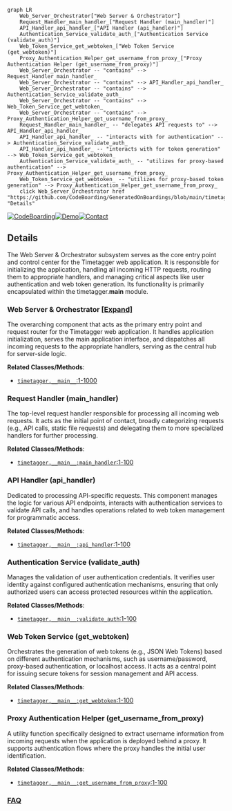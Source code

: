 ```mermaid
graph LR
    Web_Server_Orchestrator["Web Server & Orchestrator"]
    Request_Handler_main_handler_["Request Handler (main_handler)"]
    API_Handler_api_handler_["API Handler (api_handler)"]
    Authentication_Service_validate_auth_["Authentication Service (validate_auth)"]
    Web_Token_Service_get_webtoken_["Web Token Service (get_webtoken)"]
    Proxy_Authentication_Helper_get_username_from_proxy_["Proxy Authentication Helper (get_username_from_proxy)"]
    Web_Server_Orchestrator -- "contains" --> Request_Handler_main_handler_
    Web_Server_Orchestrator -- "contains" --> API_Handler_api_handler_
    Web_Server_Orchestrator -- "contains" --> Authentication_Service_validate_auth_
    Web_Server_Orchestrator -- "contains" --> Web_Token_Service_get_webtoken_
    Web_Server_Orchestrator -- "contains" --> Proxy_Authentication_Helper_get_username_from_proxy_
    Request_Handler_main_handler_ -- "delegates API requests to" --> API_Handler_api_handler_
    API_Handler_api_handler_ -- "interacts with for authentication" --> Authentication_Service_validate_auth_
    API_Handler_api_handler_ -- "interacts with for token generation" --> Web_Token_Service_get_webtoken_
    Authentication_Service_validate_auth_ -- "utilizes for proxy-based authentication" --> Proxy_Authentication_Helper_get_username_from_proxy_
    Web_Token_Service_get_webtoken_ -- "utilizes for proxy-based token generation" --> Proxy_Authentication_Helper_get_username_from_proxy_
    click Web_Server_Orchestrator href "https://github.com/CodeBoarding/GeneratedOnBoardings/blob/main/timetagger/Web_Server_Orchestrator.md" "Details"
```

[![CodeBoarding](https://img.shields.io/badge/Generated%20by-CodeBoarding-9cf?style=flat-square)](https://github.com/CodeBoarding/GeneratedOnBoardings)[![Demo](https://img.shields.io/badge/Try%20our-Demo-blue?style=flat-square)](https://www.codeboarding.org/demo)[![Contact](https://img.shields.io/badge/Contact%20us%20-%20contact@codeboarding.org-lightgrey?style=flat-square)](mailto:contact@codeboarding.org)

## Details

The Web Server & Orchestrator subsystem serves as the core entry point and control center for the Timetagger web application. It is responsible for initializing the application, handling all incoming HTTP requests, routing them to appropriate handlers, and managing critical aspects like user authentication and web token generation. Its functionality is primarily encapsulated within the timetagger.__main__ module.

### Web Server & Orchestrator [[Expand]](./Web_Server_Orchestrator.md)
The overarching component that acts as the primary entry point and request router for the Timetagger web application. It handles application initialization, serves the main application interface, and dispatches all incoming requests to the appropriate handlers, serving as the central hub for server-side logic.


**Related Classes/Methods**:

- <a href="https://github.com/almarklein/timetagger/blob/main/timetagger/__main__.py#L1-L1000" target="_blank" rel="noopener noreferrer">`timetagger.__main__`:1-1000</a>


### Request Handler (main_handler)
The top-level request handler responsible for processing all incoming web requests. It acts as the initial point of contact, broadly categorizing requests (e.g., API calls, static file requests) and delegating them to more specialized handlers for further processing.


**Related Classes/Methods**:

- <a href="https://github.com/almarklein/timetagger/blob/main/timetagger/__main__.py#L1-L100" target="_blank" rel="noopener noreferrer">`timetagger.__main__:main_handler`:1-100</a>


### API Handler (api_handler)
Dedicated to processing API-specific requests. This component manages the logic for various API endpoints, interacts with authentication services to validate API calls, and handles operations related to web token management for programmatic access.


**Related Classes/Methods**:

- <a href="https://github.com/almarklein/timetagger/blob/main/timetagger/__main__.py#L1-L100" target="_blank" rel="noopener noreferrer">`timetagger.__main__:api_handler`:1-100</a>


### Authentication Service (validate_auth)
Manages the validation of user authentication credentials. It verifies user identity against configured authentication mechanisms, ensuring that only authorized users can access protected resources within the application.


**Related Classes/Methods**:

- <a href="https://github.com/almarklein/timetagger/blob/main/timetagger/__main__.py#L1-L100" target="_blank" rel="noopener noreferrer">`timetagger.__main__:validate_auth`:1-100</a>


### Web Token Service (get_webtoken)
Orchestrates the generation of web tokens (e.g., JSON Web Tokens) based on different authentication mechanisms, such as username/password, proxy-based authentication, or localhost access. It acts as a central point for issuing secure tokens for session management and API access.


**Related Classes/Methods**:

- <a href="https://github.com/almarklein/timetagger/blob/main/timetagger/__main__.py#L1-L100" target="_blank" rel="noopener noreferrer">`timetagger.__main__:get_webtoken`:1-100</a>


### Proxy Authentication Helper (get_username_from_proxy)
A utility function specifically designed to extract username information from incoming requests when the application is deployed behind a proxy. It supports authentication flows where the proxy handles the initial user identification.


**Related Classes/Methods**:

- <a href="https://github.com/almarklein/timetagger/blob/main/timetagger/__main__.py#L1-L100" target="_blank" rel="noopener noreferrer">`timetagger.__main__:get_username_from_proxy`:1-100</a>




### [FAQ](https://github.com/CodeBoarding/GeneratedOnBoardings/tree/main?tab=readme-ov-file#faq)